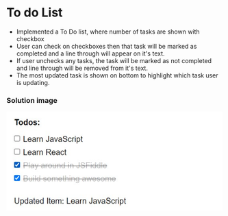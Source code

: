 # To do List

- Implemented a To Do list, where number of tasks are shown with checkbox
- User can check on checkboxes then that task will be marked as completed and a line through will appear on it's text.
- If user unchecks any tasks, the task will be marked as not completed and line through will be removed from it's text.
- The most updated task is shown on bottom to highlight which task user is updating.

### Solution image

![Solution Snap For Reference](./public/solution.jpg)
